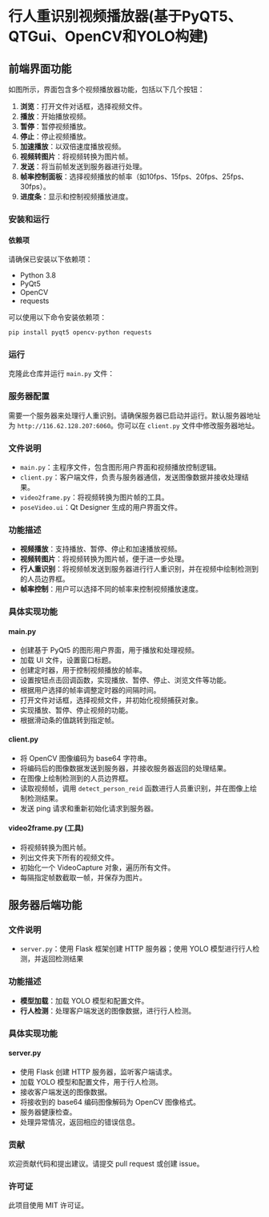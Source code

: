 # 行人重识别视频播放器(基于PyQT5、QTGui、OpenCV和YOLO构建)

## 前端界面功能

如图所示，界面包含多个视频播放器功能，包括以下几个按钮：

1. **浏览**：打开文件对话框，选择视频文件。
2. **播放**：开始播放视频。
3. **暂停**：暂停视频播放。
4. **停止**：停止视频播放。
5. **加速播放**：以双倍速度播放视频。
6. **视频转图片**：将视频转换为图片帧。
7. **发送**：将当前帧发送到服务器进行处理。
8. **帧率控制面板**：选择视频播放的帧率（如10fps、15fps、20fps、25fps、30fps）。
9. **进度条**：显示和控制视频播放进度。

### 安装和运行

#### 依赖项

请确保已安装以下依赖项：

- Python 3.8
- PyQt5
- OpenCV
- requests

可以使用以下命令安装依赖项：

```bash
pip install pyqt5 opencv-python requests
```

### 运行

克隆此仓库并运行 `main.py` 文件：

### 服务器配置

需要一个服务器来处理行人重识别。请确保服务器已启动并运行。默认服务器地址为 `http://116.62.128.207:6060`。你可以在 `client.py` 文件中修改服务器地址。

### 文件说明

- `main.py`：主程序文件，包含图形用户界面和视频播放控制逻辑。
- `client.py`：客户端文件，负责与服务器通信，发送图像数据并接收处理结果。
- `video2frame.py`：将视频转换为图片帧的工具。
- `poseVideo.ui`：Qt Designer 生成的用户界面文件。

### 功能描述

- **视频播放**：支持播放、暂停、停止和加速播放视频。
- **视频转图片**：将视频转换为图片帧，便于进一步处理。
- **行人重识别**：将视频帧发送到服务器进行行人重识别，并在视频中绘制检测到的人员边界框。
- **帧率控制**：用户可以选择不同的帧率来控制视频播放速度。

### 具体实现功能

#### main.py

- 创建基于 PyQt5 的图形用户界面，用于播放和处理视频。
- 加载 UI 文件，设置窗口标题。
- 创建定时器，用于控制视频播放的帧率。
- 设置按钮点击回调函数，实现播放、暂停、停止、浏览文件等功能。
- 根据用户选择的帧率调整定时器的间隔时间。
- 打开文件对话框，选择视频文件，并初始化视频捕获对象。
- 实现播放、暂停、停止视频的功能。
- 根据滑动条的值跳转到指定帧。

#### client.py

- 将 OpenCV 图像编码为 base64 字符串。
- 将编码后的图像数据发送到服务器，并接收服务器返回的处理结果。
- 在图像上绘制检测到的人员边界框。
- 读取视频帧，调用 `detect_person_reid` 函数进行人员重识别，并在图像上绘制检测结果。
- 发送 ping 请求和重新初始化请求到服务器。

#### video2frame.py (工具)

- 将视频转换为图片帧。
- 列出文件夹下所有的视频文件。
- 初始化一个 VideoCapture 对象，遍历所有文件。
- 每隔指定帧数截取一帧，并保存为图片。

## 服务器后端功能

### 文件说明

- `server.py`：使用 Flask 框架创建 HTTP 服务器；使用 YOLO 模型进行行人检测，并返回检测结果

### 功能描述

- **模型加载**：加载 YOLO 模型和配置文件。
- **行人检测**：处理客户端发送的图像数据，进行行人检测。

### 具体实现功能

#### server.py

- 使用 Flask 创建 HTTP 服务器，监听客户端请求。
- 加载 YOLO 模型和配置文件，用于行人检测。
- 接收客户端发送的图像数据。
- 将接收到的 base64 编码图像解码为 OpenCV 图像格式。
- 服务器健康检查。
- 处理异常情况，返回相应的错误信息。

### 贡献

欢迎贡献代码和提出建议。请提交 pull request 或创建 issue。

### 许可证

此项目使用 MIT 许可证。
